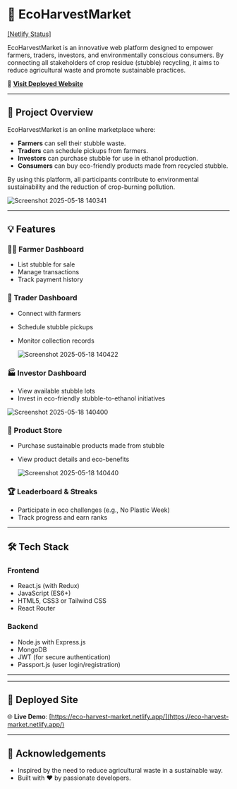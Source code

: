 # 🌾 EcoHarvestMarket

[[Netlify Status]](https://eco-harvest-market.netlify.app/)

EcoHarvestMarket is an innovative web platform designed to empower farmers, traders, investors, and environmentally conscious consumers. By connecting all stakeholders of crop residue (stubble) recycling, it aims to reduce agricultural waste and promote sustainable practices.

🚀 **[Visit Deployed Website](https://eco-harvest-market.netlify.app/)**

---

## 🌟 Project Overview

EcoHarvestMarket is an online marketplace where:

- **Farmers** can sell their stubble waste.
- **Traders** can schedule pickups from farmers.
- **Investors** can purchase stubble for use in ethanol production.
- **Consumers** can buy eco-friendly products made from recycled stubble.

By using this platform, all participants contribute to environmental sustainability and the reduction of crop-burning pollution.

![Screenshot 2025-05-18 140341](https://github.com/user-attachments/assets/fedc6b5c-f9b7-4c10-8f3d-6d2b6b6cf57f)

---

## 💡 Features

### 🧑‍🌾 Farmer Dashboard
- List stubble for sale
- Manage transactions
- Track payment history

### 🚛 Trader Dashboard
- Connect with farmers
- Schedule stubble pickups
- Monitor collection records

  ![Screenshot 2025-05-18 140422](https://github.com/user-attachments/assets/fc11ecab-c99a-409d-b3df-753aeb4ff909)


### 🏭 Investor Dashboard
- View available stubble lots
- Invest in eco-friendly stubble-to-ethanol initiatives

![Screenshot 2025-05-18 140400](https://github.com/user-attachments/assets/d04196ff-51ad-4864-aba1-ce30b8a6c17b)


### 🛒 Product Store
- Purchase sustainable products made from stubble
- View product details and eco-benefits


  ![Screenshot 2025-05-18 140440](https://github.com/user-attachments/assets/53fef945-d454-47ed-b520-2c62de1c1837)


### 🏆 Leaderboard & Streaks
- Participate in eco challenges (e.g., No Plastic Week)
- Track progress and earn ranks

---

## 🛠 Tech Stack

### Frontend
- React.js (with Redux)
- JavaScript (ES6+)
- HTML5, CSS3 or Tailwind CSS
- React Router

### Backend
- Node.js with Express.js
- MongoDB
- JWT (for secure authentication)
- Passport.js (user login/registration)

---


---

## 🔗 Deployed Site

🌐 **Live Demo**: [https://eco-harvest-market.netlify.app/](https://eco-harvest-market.netlify.app/)

---



## 🙌 Acknowledgements

- Inspired by the need to reduce agricultural waste in a sustainable way.
- Built with ❤️ by passionate developers.

